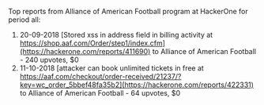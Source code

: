 Top reports from Alliance of American Football  program at HackerOne for period all:

1. 20-09-2018 [Stored xss in address field in billing activity at https://shop.aaf.com/Order/step1/index.cfm](https://hackerone.com/reports/411690) to Alliance of American Football  - 240 upvotes, $0
2. 11-10-2018 [attacker can book unlimited tickets in free at https://aaf.com/checkout/order-received/21237/?key=wc_order_5bbef48fa35b2](https://hackerone.com/reports/422331) to Alliance of American Football  - 64 upvotes, $0
